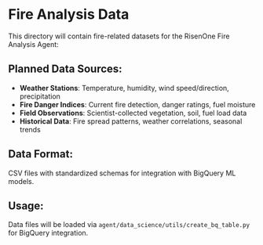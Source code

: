 # Fire Analysis Data

This directory will contain fire-related datasets for the RisenOne Fire Analysis Agent:

## Planned Data Sources:
- **Weather Stations**: Temperature, humidity, wind speed/direction, precipitation
- **Fire Danger Indices**: Current fire detection, danger ratings, fuel moisture
- **Field Observations**: Scientist-collected vegetation, soil, fuel load data
- **Historical Data**: Fire spread patterns, weather correlations, seasonal trends

## Data Format:
CSV files with standardized schemas for integration with BigQuery ML models.

## Usage:
Data files will be loaded via `agent/data_science/utils/create_bq_table.py` for BigQuery integration.
